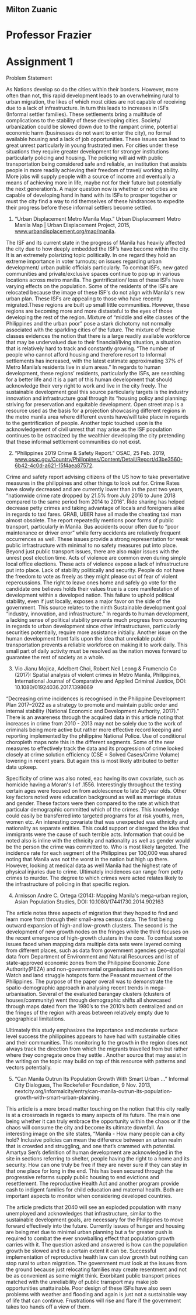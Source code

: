 ## Milton Zuanic
# Professor Frazier
# Assignment 1

Problem Statement

As Nations develop so do the cities within their borders. However, more often than not, this rapid development leads to an overwhelming rural to urban migration, the likes of which most cities are not capable of receiving due to a lack of infrastructure. In turn this leads to increases in ISFs (Informal settler families). These settlements bring a multitude of complications to the stability of these developing cities. Society/ urbanization could be slowed down due to the rampant crime, potential economic harm (businesses do not want to enter the city), no formal available housing and a lack of job opportunities. These issues can lead to great unrest particularly in young frustrated men. For cities under these situations they require greater development for stronger institutions particularly policing and housing. The policing will aid with public transportation being considered safe and reliable, an institution that assists people in more readily achieving their freedom of travel/ working ability. More jobs will supply people with a source of income and eventually a means of achieving more in life, maybe not for their future but potentially the next generation’s. A major question now is whether or not cities are capable of developing hand in hand with its ISFs to prosper together or must the city find a way to rid themselves of these hindrances to expedite their progress before these informal settlers become settled.

1. “Urban Displacement Metro Manila Map.” Urban Displacement Metro Manila Map | Urban Displacement Project, 2015, www.urbandisplacement.org/map/manila. 

The ISF and its current state in the progress of Manila has heavily affected the city due to how deeply embedded the ISF’s have become within the city. It is an extremely polarizing topic politically. In one regard they hold an extreme importance in voter turnouts; on issues regarding urban development/ urban public officials particularly. To combat ISFs, new gated communities and private/exclusive spaces continue to pop up in various locations across metro manilla. The gentrification/ loss of these ISFs have varying effects on the population. Some of the residents of the ISFs are relocated because the image of these ISF's do not align with Manila's new urban plan.
These ISFs are appealing to those who have recently migrated.These regions are built up small little communities. However, these regions are becoming more and more distasteful to the eyes of those developing the rest of the region. Mixture of “middle and elite classes of the Philippines and the urban poor” pose a stark dichotomy not normally associated with the sparkling cities of the future. The mixture of these classes evidences the notion that there is a large readily available workforce that may be undervalued due to their financial/living situation, a situation that is relatively hard to track and constantly growing. “The number of people who cannot afford housing and therefore resort to Informal settlements has increased, with the latest estimate approximating 37% of Metro Manila’s residents live in slum areas.”
In regards to human development, these regions’ residents, particularly the ISFs, are searching for a better life and it is a part of this human development that should acknowledge their very right to work and live in the city freely. The sustainable development goal this source particularly targets is the industry innovation and infrastructure goal through its “housing policy and planning: striving for preservation and equitable development. Open street map is a resource used as the basis for a projection showcasing different regions in the metro manila area where different events have/will take place in regards to the gentrification of people. Another topic touched upon is the acknowledgement of civil unrest that may arise as the ISF population continues to be ostracized by the wealthier developing the city pretending that these informal settlement communities do not exist. 

2. “Philippines 2019 Crime & Safety Report.” OSAC, 25 Feb. 2019, www.osac.gov/Country/Philippines/Content/Detail/Report/d3be3560-6b42-4c0d-a621-15f4aea87572.

Crime and safety report advising citizens of the US how to take preventative measures in the philippines and other things to look out for. Crime Rates have slowly decreased and are currently lower than in the past two years, “nationwide crime rate dropped by 21.5% from July 2016 to June 2018 compared to the same period from 2014 to 2016”. Ride sharing has helped decrease petty crimes and taking advantage of locals and foreigners alike in regards to taxi fares. GRAB, UBER have all made the cheating taxi man almost obsolete. The report repeatedly mentions poor forms of public transport, particularly in Manila. Bus accidents occur often due to “poor maintenance or driver error” while ferry accidents are relatively frequent occurrences as well. These issues provide a strong representation for weak public infrastructure with minimal to no safety measures put into place. Beyond just public transport issues, there are also major issues with the unrest post election time. Acts of violence are common even during simple local office elections. These acts of violence expose a lack of infrastructure put into place. Lack of stability politically and security.
People do not have the freedom to vote as freely as they might please out of fear of violent repercussions. The right to leave ones home and safely go vote for the candidate one believes holds their values true is a core manifestation of development within a developed nation. This failure to uphold political stability, even if just locally, exposes a major favor on the side of the government. This source relates to the ninth Sustainable development goal “industry, innovation, and infrastructure.” In regards to human development, a lacking sense of political stability prevents much progress from occurring in regards to urban development since other infrastructures, particularly securities potentially, require more assistance initially. Another issue on the human development front falls upon the idea that unreliable public transportation prevents a reliable workforce on making it to work daily. This small part of daily activity must be resolved as the nation moves forward to guarantee the rest of society as a whole. 

3. Vio Jianu Mojica, Adelbert Choi, Robert Neil Leong & Frumencio Co (2017): Spatial analysis of violent crimes in Metro Manila, Philippines, International Journal of Comparative and Applied Criminal Justice, DOI: 10.1080/01924036.2017.1398669

“Decreasing crime incidences is recognised in the Philippine Development Plan 2017–2022 as a strategy to promote and maintain public order and internal stability (National Economic and Development Authority, 2017)." There is an awareness through the acquired data in this article noting that increases in crime from 2010 - 2013 may not be solely due to the work of criminals being more active but rather more effective record keeping and reporting implemented by the philippine National Police. Use of conditional choropleth maps note this in the different segments. Some of the new measures to effectively track the data and its progression of crime looked closely at crime solution efficiency (CSE = Solved Cases/Crime Volume) lowering in recent years. But again this is most likely attributed to better data upkeep.

Specificity of crime was also noted, eac having its own covariate, such as homicide having a Moran's I of .1556. Interestingly throughout the testing certain ages were focused on from adolescence to late 20 year olds. Other key factors noted were education background as well as marriage status and gender. These factors were then compared to the rate at which that particular demographic committed which of the crimes. This knowledge could easily be transferred into targeted programs for at risk youths, men, women etc. An interesting covariate that was unexpected was ethnicity and nationality as separate entities. This could support or disregard the idea that immigrants were the cause of such terrible acts. Information that could be noted also is inline with the ethnicity and nationality as well as gender would be the person the crime was committed to. Who is most likely targeted. The incidence rate for each segment of the Philippines per 100,000 was shared noting that Manila was not the worst in the nation but high up there. However, looking at medical data as well Manila had the highest rate of physical injuries due to crime. Ultimately incidences can range from petty crimes to murder. The degree to which crimes were acted relates likely to the infrastructure of policing in that specific region. 


4. Arnisson Andre C. Ortega (2014): Mapping Manila's mega-urban region, Asian
Population Studies, DOI: 10.1080/17441730.2014.902163
 
The article notes three aspects of migration that they hoped to find and learn more from through their small-area census data. The first being outward expansion of high-and low-growth clusters. The second is the development of new growth nodes on the fringes while the third focuses on the recent emergence of high-growth clusters in the core. To combat some issues faced when mapping data multiple data sets were layered coming from different places, such as data from government agencies geo-spatial data from Department of Environment and Natural Resources and list of state-approved economic zones from the Philippine Economic Zone Authority(PEZA) and non-governmental organisations such as Demolition Watch and land struggle hotspots form the Peasant movement of the Philippines. The purpose of the paper overall was to demonstrate the spatio-demographic approach in analysing recent trends in mega-urbanisation. Several of the evaluated barangay clusters (clusters of houses/community) went through demographic shifts all showcased through maps dated from the 1980’s to the 2010’s both centralized and on the fringes of the region with areas between relatively empty due to geographical limitations. 
 
Ultimately this study emphasizes the importance and moderate surface level success the philippines appears to have had with sustainable cities and their communities. This monitoring fo the growth in the region does not always track the direction from which the migrants travelled from but rather where they congregate once they settle . Another source that may assist in the writing on the topic may build on top of this resource with patterns and vectors potentially.

5. “Can Manila Outrun Its Population Growth With Smart Urban ...” Informal City Dialogues, The Rockefeller Foundation, 9 Nov. 2013, nextcity.org/informalcity/entry/can-manila-outrun-its-population-growth-with-smart-urban-planning.

This article is a more broad matter touching on the notion that this city really is at a crossroads in regards to many aspects of its future. The main one being whether it can truly embrace the opportunity within the chaos or if the chaos will consume the city and become its ultimate downfall. An interesting image on the site states, “Manila - How many people can a city hold? Inclusive policies can mean the difference between an urban realm that is crowded and struggling, and one that’s crammed with potential. Amartya Sen’s definition of human development are acknowledged in the site in sections referring to shelter, people having the right to a home and its security. How can one truly be free if they are never sure if they can stay in that one place for long in the end. This has been secured through the progressive reforms supply public housing to end evictions and resettlement. The reproductive Health Act and another program provide cash to indigent families for child education and maternal health. Both are important aspects to monitor when considering developed countries.

The article predicts that 2040 will see an exploded population with many unemployed and acknowledges that infrastructure, similar to the sustainable development goals, are necessary for the Philippines to move forward effectively into the future. Currently issues of hunger and housing are being met due to minimal urban planning but a far greater push is required to combat the ever snowballing effect that population growth carries with it. The question asked and answered is how can the population growth be slowed and to a certain extent it can be. Successful implementation of reproductive health law can slow growth but nothing can stop rural to urban migration. The government must look at the issues from the ground because just relocating families may create resentment and not be as convenient as some might think. Exorbitant public transport prices matched with the unreliability of public transport may make job opportunities unattainable. Poor design of these ISFs have also seen problems with weather and flooding and again is just not a sustainable way of life that can continue. Frustrations will rise and flare if the government takes too hands off a view of them.

